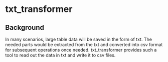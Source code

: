 # txt_transformer

## Background
In many scenarios, large table data will be saved in the form of txt. The needed parts would be extracted from the txt and converted into csv format for subsequent operations once needed. txt_transformer provides such a tool to read out the data in txt and write it to csv files.


